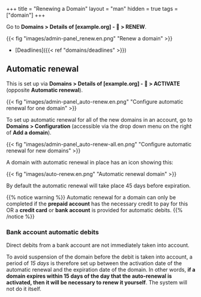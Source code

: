 +++
title = "Renewing a Domain"
layout = "man"
hidden = true
tags = ["domain"]
+++

Go to **Domains > Details of [example.org] - 🔎 > RENEW**.

{{< fig "images/admin-panel_renew.en.png" "Renew a domain" >}}

- [Deadlines]({{< ref "domains/deadlines" >}})


## Automatic renewal

This is set up via **Domains > Details of [example.org] - 🔎 > ACTIVATE** (opposite **Automatic renewal**).

{{< fig "images/admin-panel_auto-renew.en.png" "Configure automatic renewal for one domain" >}}

To set up automatic renewal for all of the new domains in an account, go to **Domains > Configuration** (accessible via the drop down menu on the right of **Add a domain**).

{{< fig "images/admin-panel_auto-renew-all.en.png" "Configure automatic renewal for new domains" >}}

A domain with automatic renewal in place has an icon showing this:

{{< fig "images/auto-renew.en.png" "Automatic renewal domain" >}}

By default the automatic renewal will take place 45 days before expiration.

{{% notice warning %}}
Automatic renewal for a domain can only be completed if the **prepaid account** has the necessary credit to pay for this OR a **credit card** or **bank account** is provided for automatic debits.
{{% /notice %}}

### Bank account automatic debits

Direct debits from a bank account are not immediately taken into account.

To avoid suspension of the domain before the debit is taken into account, a period of *15 days* is therefore set up between the activation date of the automatic renewal and the expiration date of the domain. In other words, **if a domain expires within 15 days of the day that the auto-renewal is activated, then it will be necessary to renew it yourself**. The system will not do it itself.
